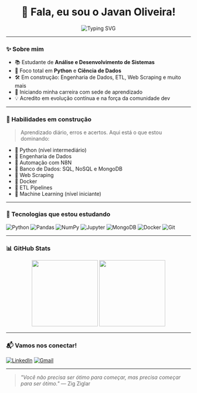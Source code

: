 <h1 align="center">🚀 Fala, eu sou o Javan Oliveira!</h1>

<p align="center">
  <img src="https://readme-typing-svg.demolab.com?font=Fira+Code&pause=1000&color=00FFB0&center=true&vCenter=true&width=435&lines=Python+%26+Data+Enthusiast;Code.+Debug.+Repeat.;Dev+em+evolução+constante;ADS+Student+%7C+Future+Data+Engineer" alt="Typing SVG" />
</p>

---

### ✨ Sobre mim

- 📚 Estudante de **Análise e Desenvolvimento de Sistemas**
- 🐍 Foco total em **Python** e **Ciência de Dados**
- 🛠️ Em construção: Engenharia de Dados, ETL, Web Scraping e muito mais
- 🌱 Iniciando minha carreira com sede de aprendizado
- 💡 Acredito em evolução contínua e na força da comunidade dev

---

### 🧠 Habilidades em construção

> Aprendizado diário, erros e acertos. Aqui está o que estou dominando:

- 🔹 Python (nível intermediário)
- 🔹 Engenharia de Dados
- 🔹 Automação com N8N
- 🔹 Banco de Dados: SQL, NoSQL e MongoDB
- 🔹 Web Scraping
- 🔹 Docker
- 🔹 ETL Pipelines
- 🔹 Machine Learning (nível iniciante)

---

### 🧰 Tecnologias que estou estudando

![Python](https://img.shields.io/badge/Python-3776AB?style=for-the-badge&logo=python&logoColor=white)
![Pandas](https://img.shields.io/badge/Pandas-150458?style=for-the-badge&logo=pandas&logoColor=white)
![NumPy](https://img.shields.io/badge/NumPy-013243?style=for-the-badge&logo=numpy&logoColor=white)
![Jupyter](https://img.shields.io/badge/Jupyter-F37626?style=for-the-badge&logo=jupyter&logoColor=white)
![MongoDB](https://img.shields.io/badge/MongoDB-4EA94B?style=for-the-badge&logo=mongodb&logoColor=white)
![Docker](https://img.shields.io/badge/Docker-2496ED?style=for-the-badge&logo=docker&logoColor=white)
![Git](https://img.shields.io/badge/Git-F05032?style=for-the-badge&logo=git&logoColor=white)

---

### 📊 GitHub Stats

<p align="center">
  <img height="180em" src="https://github-readme-stats.vercel.app/api?username=JavanRosario&show_icons=true&theme=tokyonight" />
  <img height="180em" src="https://github-readme-stats.vercel.app/api/top-langs/?username=JavanRosario&layout=compact&theme=tokyonight" />
</p>

---

### 📬 Vamos nos conectar!

[![LinkedIn](https://img.shields.io/badge/LinkedIn-blue?style=for-the-badge&logo=linkedin)](https://www.linkedin.com/in/javan-oliveira-269050358)
[![Gmail](https://img.shields.io/badge/Gmail-D14836?style=for-the-badge&logo=gmail&logoColor=white)](mailto:javanoliveirads@gmail.com)

---

> _"Você não precisa ser ótimo para começar, mas precisa começar para ser ótimo."_ — Zig Ziglar
